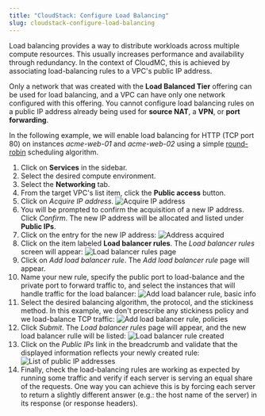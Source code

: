 ```yaml
---
title: "CloudStack: Configure Load Balancing"
slug: cloudstack-configure-load-balancing
---
```



Load balancing provides a way to distribute workloads across multiple compute resources. This usually increases performance and availability through redundancy. In the context of CloudMC, this is achieved by associating load-balancing rules to a VPC's public IP address.

Only a network that was created with the **Load Balanced Tier** offering can be used for load balancing, and a VPC can have only one network configured with this offering.  You cannot configure load balancing rules on a public IP address already being used for **source NAT**, a **VPN**, or **port forwarding**.

<!-- Can add here an explanation of the algorithms and stickiness methods provided by CloudStack. -->

In the following example, we will enable load balancing for HTTP (TCP port 80) on instances *acme-web-01* and *acme-web-02* using a simple [round-robin](https://en.wikipedia.org/wiki/Round-robin_scheduling) scheduling algorithm.

1. Click on **Services** in the sidebar.
1. Select the desired compute environment.
1. Select the **Networking** tab.
1. From the target VPC's list item, click the **Public access** button.
1. Click on *Acquire IP address*.
![Acquire IP address](/assets/load-balancing-1-en.png)
1. You will be prompted to confirm the acquisition of a new IP address.  Click *Confirm*.  The new IP address will be allocated and listed under **Public IPs**.
1. Click on the entry for the new IP address:
![Address acquired](/assets/load-balancing-2-en.png)
1. Click on the item labeled **Load balancer rules**.  The *Load balancer rules* screen will appear:
![Load balancer rules page](/assets/load-balancing-3-en.png)
1. Click on *Add load balancer rule*.  The *Add load balancer rule* page will appear.
1. Name your new rule, specify the public port to load-balance and the private port to forward traffic to, and select the instances that will handle traffic for the load balancer:
![Add load balancer rule, basic info](/assets/load-balancing-4-en.png)
1. Select the desired balancing algorithm, the protocol, and the stickiness method. In this example, we don't prescribe any stickiness policy and we load-balance TCP traffic:
![Add load balancer rule, policies](/assets/load-balancing-5-en.png)
1. Click *Submit*.  The *Load balancer rules* page will appear, and the new load balancer rulle will be listed:
![Load balancer rule created](/assets/load-balancing-6-en.png)
1. Click on the *Public IPs* link in the breadcrumb and validate that the displayed information reflects your newly created rule:
![List of public IP addresses](/assets/load-balancing-7-en.png)
1. Finally, check the load-balancing rules are working as expected by running some traffic and verify if each server is serving an equal share of the requests. One way you can achieve this is by forcing each server to return a slightly different answer (e.g.: the host name of the server) in its response (or response headers).
